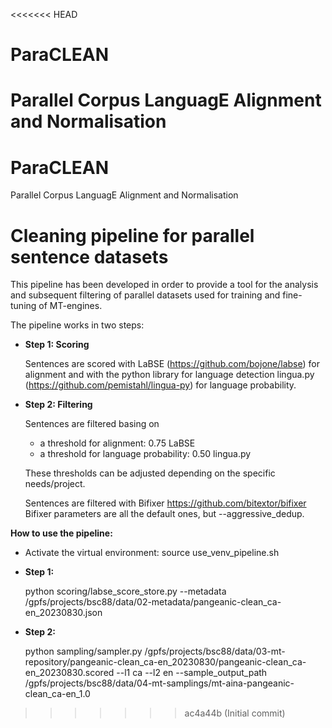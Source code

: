 <<<<<<< HEAD
# ParaCLEAN
Parallel Corpus LanguagE Alignment and Normalisation
=======

# ParaCLEAN

Parallel Corpus LanguagE Alignment and Normalisation

# Cleaning pipeline for parallel sentence datasets

This pipeline has been developed in order to provide a tool for the analysis and subsequent filtering of parallel datasets used for training and fine-tuning of MT-engines.

The pipeline works in two steps:

- **Step 1: Scoring**
  
  Sentences are scored with LaBSE (<https://github.com/bojone/labse>) for alignment and with the python library for language detection lingua.py (<https://github.com/pemistahl/lingua-py>) for language probability.

- **Step 2: Filtering**
  
  Sentences are filtered basing on
  - a threshold for alignment: 0.75 LaBSE
  - a threshold for language probability: 0.50 lingua.py

  These thresholds can be adjusted depending on the specific needs/project.

  Sentences are filtered with Bifixer https://github.com/bitextor/bifixer
  Bifixer parameters are all the default ones, but --aggressive_dedup.

**How to use the pipeline:**

- Activate the virtual environment: source use_venv_pipeline.sh

- **Step 1:**
  
  python scoring/labse_score_store.py --metadata /gpfs/projects/bsc88/data/02-metadata/pangeanic-clean_ca-en_20230830.json

- **Step 2:**
  
  python sampling/sampler.py /gpfs/projects/bsc88/data/03-mt-repository/pangeanic-clean_ca-en_20230830/pangeanic-clean_ca-en_20230830.scored --l1 ca --l2 en --sample_output_path /gpfs/projects/bsc88/data/04-mt-samplings/mt-aina-pangeanic-clean_ca-en_1.0
>>>>>>> ac4a44b (Initial commit)
